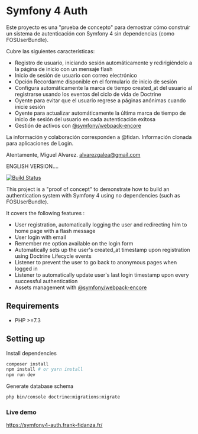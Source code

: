 # Symfony 4 Auth


Este proyecto es una "prueba de concepto" para demostrar cómo construir un sistema de autenticación con Symfony 4 sin dependencias (como FOSUserBundle).

Cubre las siguientes características:

- Registro de usuario, iniciando sesión automáticamente y redirigiéndolo a la página de inicio con un mensaje flash
- Inicio de sesión de usuario con correo electrónico
- Opción Recordarme disponible en el formulario de inicio de sesión
- Configura automáticamente la marca de tiempo created_at del usuario al registrarse usando los eventos del ciclo de vida de Doctrine
- Oyente para evitar que el usuario regrese a páginas anónimas cuando inicie sesión
- Oyente para actualizar automáticamente la última marca de tiempo de inicio de sesión del usuario en cada autenticación exitosa
- Gestión de activos con [@symfony/webpack-encore](https://symfony.com/doc/current/frontend.html)

La información y colaboración corresponden a @fidan. Información clonada para aplicaciones de Login.

Atentamente, Miguel Alvarez.
alvarezgalea@gmail.com


ENGLISH VERSION....

[![Build Status](https://travis-ci.com/fidanf/symfony4-auth.svg?branch=master)](https://travis-ci.com/fidanf/symfony4-auth)

This project is a "proof of concept" to demonstrate how to build an authentication system with Symfony 4 using no dependencies (such as FOSUserBundle).

It covers the following features :

- User registration, automatically logging the user and redirecting him to home page with a flash message
- User login with email
- Remember me option available on the login form
- Automatically sets up the user's created_at timestamp upon registration using Doctrine Lifecycle events
- Listener to prevent the user to go back to anonymous pages when logged in
- Listener to automatically update user's last login timestamp upon every successful authentication
- Assets management with [@symfony/webpack-encore](https://symfony.com/doc/current/frontend.html) 

## Requirements 

- PHP >=7.3

## Setting up

Install dependencies

```bash
composer install
npm install # or yarn install
npm run dev
```

Generate database schema
```bash
php bin/console doctrine:migrations:migrate
```

### Live demo

<https://symfony4-auth.frank-fidanza.fr/>



